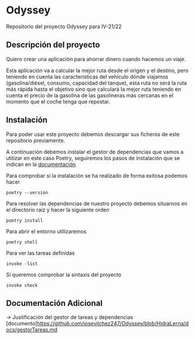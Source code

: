 # Odyssey
Repositorio del proyecto Odyssey para IV-21/22

## Descripción del proyecto

Quiero crear una aplicación para ahorrar dinero cuando hacemos un viaje.

Esta aplicación va a calcular la mejor ruta desde el origen y el destino, pero teniendo en cuenta las características del vehículo dónde viajamos (gasolina/diésel, consumo, capacidad del tanque), esta ruta no será la ruta más rápida hasta el objetivo sino que calculará la mejor ruta teniendo en cuenta el precio de la gasolina de las gasolineras más cercanas en el momento que el coche tenga que repostar.

## Instalación

Para poder usar este proyecto debemos descargar sus ficheros de este repositorio previamente.

A continuación debemos instalar el gestor de dependencias que vamos a utilizar en este caso Poetry, seguiremos los pasos de instalación que se indican en la [documentación](https://python-poetry.org/docs/)

Para comprobar si la instalación se ha realizado de forma exitosa podemos hacer

```shell
poetry --version
```

Para resolver las dependencias de nuestro proyecto debemos situarnos en el directorio raíz y hacer la siguiente orden

```shell
poetry install
```

Para abrir el entorno utilizaremos

```shell
poetry shell
```

Para ver las tareas definidas

```shell
invoke -list
```

Sí queremos comprobar la sintaxis del proyecto

```shell
invoke check
```

## Documentación Adicional 

-> Justificación del gestor de tareas y dependencias [documento]https://github.com/josevilchez247/Odyssey/blob/HidraLerna/docs/gestorTareas.md
